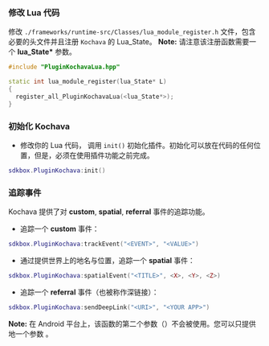 ### 修改 Lua 代码
修改 `./frameworks/runtime-src/Classes/lua_module_register.h` 文件，包含必要的头文件并且注册 `Kochava` 的 Lua\_State。
__Note:__ 请注意该注册函数需要一个 __lua_State*__ 参数。
```cpp
#include "PluginKochavaLua.hpp"
```
```cpp
static int lua_module_register(lua_State* L)
{
  register_all_PluginKochavaLua(<lua_State*>);
}
```

### 初始化 Kochava
* 修改你的 Lua 代码， 调用 `init()` 初始化插件。初始化可以放在代码的任何位置，但是，必须在使用插件功能之前完成。
```lua
sdkbox.PluginKochava:init()
```

### 追踪事件
Kochava 提供了对 __custom__, __spatial__, __referral__ 事件的追踪功能。

* 追踪一个 __custom__ 事件：
```lua
sdkbox.PluginKochava:trackEvent("<EVENT>", "<VALUE>")
```

* 通过提供世界上的地名与位置，追踪一个 __spatial__ 事件：
```lua
sdkbox.PluginKochava:spatialEvent("<TITLE>", <X>, <Y>, <Z>)
```

* 追踪一个 __referral__ 事件（也被称作深链接）：
```lua
sdkbox.PluginKochava:sendDeepLink("<URI>", "<YOUR APP>")
```
__Note:__ 在 Android 平台上，该函数的第二个参数（__<YOUR APP>__）不会被使用。您可以只提供地一个参数 __<URI>__ 。
